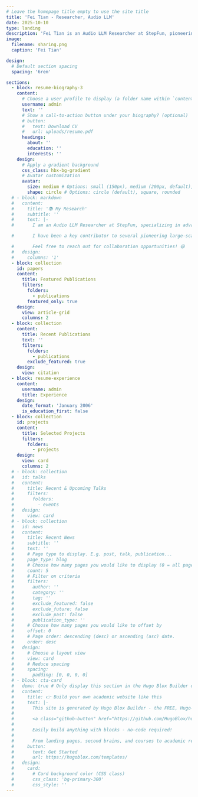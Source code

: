 ```yaml
---
# Leave the homepage title empty to use the site title
title: 'Fei Tian - Researcher, Audio LLM'
date: 2025-10-10
type: landing
description: 'Fei Tian is an Audio LLM Researcher at StepFun, pioneering the next generation of speech AI. He was instrumental in developing groundbreaking projects including Step-Audio, Step-Audio 2, Step-Audio R1, and Step-MPS.'
image:
  filename: sharing.png
  caption: 'Fei Tian'

design:
  # Default section spacing
  spacing: '6rem'

sections:
  - block: resume-biography-3
    content:
      # Choose a user profile to display (a folder name within `content/authors/`)
      username: admin
      text: ''
      # Show a call-to-action button under your biography? (optional)
      # button:
      #   text: Download CV
      #   url: uploads/resume.pdf
      headings:
        about: ''
        education: ''
        interests: ''
    design:
      # Apply a gradient background
      css_class: hbx-bg-gradient
      # Avatar customization
      avatar:
        size: medium # Options: small (150px), medium (200px, default), large (320px), xl (400px), xxl (500px)
        shape: circle # Options: circle (default), square, rounded
  # - block: markdown
  #   content:
  #     title: '📚 My Research'
  #     subtitle: ''
  #     text: |-
  #       I am an Audio LLM Researcher at StepFun, specializing in advanced speech technologies. My research focuses on speech understanding, interactive speech systems, the unification of understanding and generation, and the application of reinforcement learning within the speech domain.

  #       I have been a key contributor to several pioneering large-scale speech models, including Step-Audio, Step-Audio 2, Step-MPS, and Step-Audio R1, which have significantly advanced the frontiers of speech AI.

  #       Feel free to reach out for collaboration opportunities! 😃
  #   design:
  #     columns: '1'
  - block: collection
    id: papers
    content:
      title: Featured Publications
      filters:
        folders:
          - publications
        featured_only: true
    design:
      view: article-grid
      columns: 2
  - block: collection
    content:
      title: Recent Publications
      text: ''
      filters:
        folders:
          - publications
        exclude_featured: true
    design:
      view: citation
  - block: resume-experience
    content:
      username: admin
      title: Experience
    design:
      date_format: 'January 2006'
      is_education_first: false
  - block: collection
    id: projects
    content:
      title: Selected Projects
      filters:
        folders:
          - projects
    design:
      view: card
      columns: 2
  # - block: collection
  #   id: talks
  #   content:
  #     title: Recent & Upcoming Talks
  #     filters:
  #       folders:
  #         - events
  #   design:
  #     view: card
  # - block: collection
  #   id: news
  #   content:
  #     title: Recent News
  #     subtitle: ''
  #     text: ''
  #     # Page type to display. E.g. post, talk, publication...
  #     page_type: blog
  #     # Choose how many pages you would like to display (0 = all pages)
  #     count: 5
  #     # Filter on criteria
  #     filters:
  #       author: ''
  #       category: ''
  #       tag: ''
  #       exclude_featured: false
  #       exclude_future: false
  #       exclude_past: false
  #       publication_type: ''
  #     # Choose how many pages you would like to offset by
  #     offset: 0
  #     # Page order: descending (desc) or ascending (asc) date.
  #     order: desc
  #   design:
  #     # Choose a layout view
  #     view: card
  #     # Reduce spacing
  #     spacing:
  #       padding: [0, 0, 0, 0]
  # - block: cta-card
  #   demo: true # Only display this section in the Hugo Blox Builder demo site
  #   content:
  #     title: 👉 Build your own academic website like this
  #     text: |-
  #       This site is generated by Hugo Blox Builder - the FREE, Hugo-based open source website builder trusted by 250,000+ academics like you.
  #
  #       <a class="github-button" href="https://github.com/HugoBlox/hugo-blox-builder" data-color-scheme="no-preference: light; light: light; dark: dark;" data-icon="octicon-star" data-size="large" data-show-count="true" aria-label="Star HugoBlox/hugo-blox-builder on GitHub">Star</a>
  #
  #       Easily build anything with blocks - no-code required!
  #
  #       From landing pages, second brains, and courses to academic resumés, conferences, and tech blogs.
  #     button:
  #       text: Get Started
  #       url: https://hugoblox.com/templates/
  #   design:
  #     card:
  #       # Card background color (CSS class)
  #       css_class: 'bg-primary-300'
  #       css_style: ''
---
```

